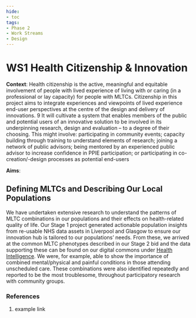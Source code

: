 ```yaml
---
hide:
- toc
tags:
- Phase 2
- Work Streams
- Design
---
```


# WS1 Health Citizenship & Innovation

**Context**: Health citizenship is the active, meaningful and equitable involvement of people with lived experience of living with or caring (in a professional or lay capacity) for people with MLTCs. Citizenship in this project aims to integrate experiences and viewpoints of lived experience end-user perspectives at the centre of the design and delivery of innovations. 9 It will cultivate a system that enables members of the public and potential users of an innovative solution to be involved in its underpinning research, design and evaluation – to a degree of their choosing. This might involve: participating in community events; capacity building through training to understand elements of research; joining a network of public advisors; being mentored by an experienced public advisor to increase confidence in PPIE participation; or participating in co-creation/-design processes as potential end-users

**Aims**: 

## Defining MLTCs and Describing Our Local Populations
We have undertaken extensive research to understand the patterns of MLTC combinations in our populations and their effects on health-related quality of life. Our Stage 1 project generated actionable population insights from re-usable NHS data assets in Liverpool and Glasgow to ensure our innovation hub is tailored to our populations’ needs. From these, we arrived at the common MLTC phenotypes described in our Stage 2 bid and the data supporting these can be found on our digital commons under [Health Intelligence](../health-intelligence/index.md). We were, for example, able to show the importance of combined mental/physical and painful conditions in those attending unscheduled care. These combinations were also identified repeatedly and reported to be the most troublesome, throughout participatory research with community groups.

<a id="refs"></a>
### References
1. example link
